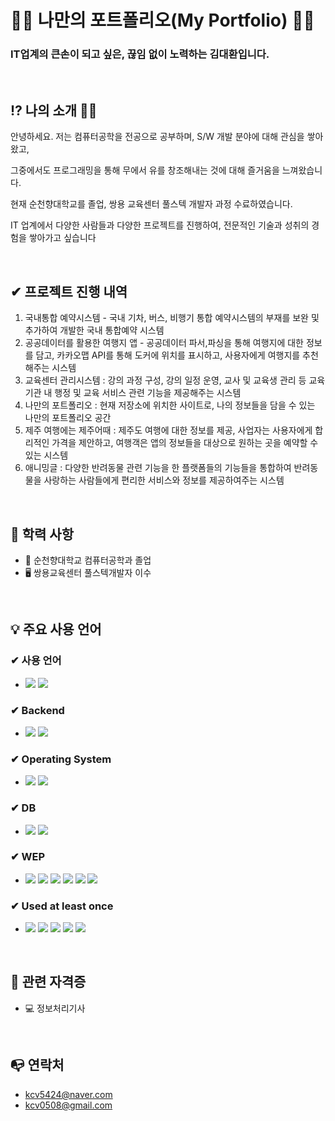 # 👨‍💻 나만의 포트폴리오(My Portfolio) 👩‍💻
### IT업계의 큰손이 되고 싶은, 끊임 없이 노력하는 김대환입니다.<br>

<br>

## ⁉ 나의 소개 🙇🏼
  <p>안녕하세요. 저는 컴퓨터공학을 전공으로 공부하며, S/W 개발 분야에 대해 관심을 쌓아 왔고,</p>
  <p>그중에서도 프로그래밍을 통해 무에서 유를 창조해내는 것에 대해 즐거움을 느껴왔습니다.</p>
  <p>현재 순천향대학교를 졸업, 쌍용 교육센터 풀스텍 개발자 과정 수료하였습니다.</p>
  <p>IT 업계에서 다양한 사람들과 다양한 프로젝트를 진행하여, 전문적인 기술과 성취의 경험을 쌓아가고 싶습니다</p>
  
  <br>
  
## ✔ 프로젝트 진행 내역
1. 국내통합 예약시스템 - 국내 기차, 버스, 비행기 통합 예약시스템의 부재를 보완 및 추가하여 개발한 국내 통합예약 시스템
2. 공공데이터를 활용한 여행지 앱 - 공공데이터 파서,파싱을 통해 여행지에 대한 정보를 담고, 카카오맵 API를 통해 도커에 위치를 표시하고, 사용자에게 여행지를 추천해주는 시스템
3. 교육센터 관리시스템 : 강의 과정 구성, 강의 일정 운영, 교사 및 교육생 관리 등 교육기관 내 행정 및 교육 서비스 관련 기능을 제공해주는 시스템
4. 나만의 포트폴리오 : 현재 저장소에 위치한 사이트로, 나의 정보들을 담을 수 있는 나만의 포트폴리오 공간
5. 제주 여행에는 제주어때 : 제주도 여행에 대한 정보를 제공, 사업자는 사용자에게 합리적인 가격을 제안하고, 여행객은 앱의 정보들을 대상으로 원하는 곳을 예약할 수 있는 시스템
6. 애니밍글 :  다양한 반려동물 관련 기능을 한 플랫폼들의 기능들을 통합하여 반려동물을 사랑하는 사람들에게 편리한 서비스와 정보를 제공하여주는 시스템

<br>

## 📝 학력 사항
- 🏫 순천향대학교 컴퓨터공학과 졸업
- 🖥 쌍용교육센터 풀스텍개발자 이수

<br>

## 💡 주요 사용 언어
### ✔ 사용 언어
- <img src="https://img.shields.io/badge/JAVA-007396?style=for-the-badge&logo=java&logoColor=white"> 
    <img src="https://img.shields.io/badge/Python-3776AB?style=for-the-badge&logo=Python&logoColor=white">
### ✔ Backend
- <img src="https://img.shields.io/badge/Spring-6DB33F?style=for-the-badge&logo=Spring&logoColor=white">
    <img src="https://img.shields.io/badge/Ajax-ECD53F?style=for-the-badge&logo=Ajax&logoColor=white">
### ✔ Operating System
- <img src="https://img.shields.io/badge/macOS-000000?style=for-the-badge&logo=macOs IDEA&logoColor=white"> 
    <img src="https://img.shields.io/badge/Windows-0078D6?style=for-the-badge&logo=Windows IDEA&logoColor=white"> 
### ✔ DB
- <img src="https://img.shields.io/badge/Oracle-F80000?style=for-the-badge&logo=Oracle&logoColor=white">
    <img src="https://img.shields.io/badge/mysql-4479A1?style=for-the-badge&logo=mysql&logoColor=white">
### ✔ WEP
- <img src="https://img.shields.io/badge/javascript-F7DF1E?style=for-the-badge&logo=javascript&logoColor=black">
     <img src="https://img.shields.io/badge/css-1572B6?style=for-the-badge&logo=css3&logoColor=white">
     <img src="https://img.shields.io/badge/html-E34F26?style=for-the-badge&logo=html5&logoColor=white">
     <img src="https://img.shields.io/badge/JSP-007396?style=for-the-badge&logo=jsp&logoColor=white">
     <img src="https://img.shields.io/badge/jquery-0769AD?style=for-the-badge&logo=jquery&logoColor=white">
    <img src="https://img.shields.io/badge/apachetomcat-F8DC75?style=for-the-badge&logo=apachetomcat&logoColor=white">
### ✔ Used at least once
- <img src="https://img.shields.io/badge/C-A8B9CC?style=for-the-badge&logo=C&logoColor=white">
  <img src="https://img.shields.io/badge/Linux-FCC624?style=for-the-badge&logo=Linux&logoColor=white">
  <img src="https://img.shields.io/badge/C++-00599C?style=for-the-badge&logo=C++&logoColor=white">
  <img src="https://img.shields.io/badge/Jupyter-F37626?style=for-the-badge&logo=Jupyter&logoColor=white">
  <img src="https://img.shields.io/badge/Apache Spark-E25A1C?style=for-the-badge&logo=Apache&logoColor=white">
<br>

## 📜 관련 자격증
- 💻 정보처리기사

<br>

## 📭 연락처
- kcv5424@naver.com
- kcv0508@gmail.com





